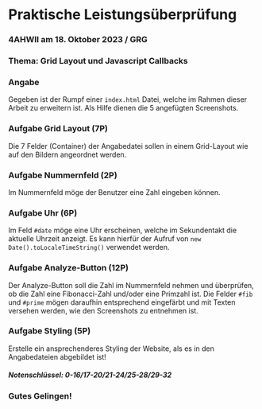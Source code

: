 # Praktische Leistungsüberprüfung

### 4AHWII am 18. Oktober 2023 / GRG

### Thema: Grid Layout und Javascript Callbacks

### Angabe

Gegeben ist der Rumpf einer `index.html` Datei, welche im Rahmen dieser Arbeit
zu erweitern ist. Als Hilfe dienen die 5 angefügten Screenshots.

### Aufgabe Grid Layout (7P)

Die 7 Felder (Container) der Angabedatei sollen in einem Grid-Layout wie auf den
Bildern angeordnet werden.

### Aufgabe Nummernfeld (2P)

Im Nummernfeld möge der Benutzer eine Zahl eingeben können.

### Aufgabe Uhr (6P)

Im Feld `#date` möge eine Uhr erscheinen, welche im Sekundentakt die aktuelle
Uhrzeit anzeigt. Es kann hierfür der Aufruf von
`new Date().toLocaleTimeString()` verwendet werden.

### Aufgabe Analyze-Button (12P)

Der Analyze-Button soll die Zahl im Nummernfeld nehmen und überprüfen, ob die
Zahl eine Fibonacci-Zahl und/oder eine Primzahl ist. Die Felder `#fib` und
`#prime` mögen daraufhin entsprechend eingefärbt und mit Texten versehen werden,
wie den Screenshots zu entnehmen ist.

### Aufgabe Styling (5P)

Erstelle ein ansprechenderes Styling der Website, als es in den Angabedateien
abgebildet ist!

##### Notenschlüssel: 0-16/17-20/21-24/25-28/29-32

### Gutes Gelingen!
